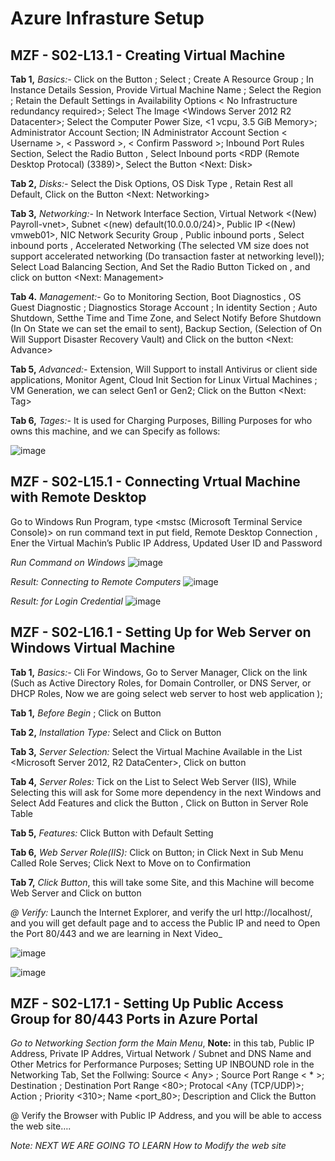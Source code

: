 # Azure Infrasture Setup

## MZF - S02-L13.1 - Creating Virtual Machine ##

  **Tab 1,** _Basics:-_ Click on the Button <Create Virtual Machine>; Select <Pay-as-you-Go>; Create A Resource Group <Create a New Name>; In Instance Details Session, Provide Virtual Machine Name <vmweb01>; Select the Region <East-US>; Retain the Default Settings in Availability Options < No Infrastructure redundancy required>; Select The Image <Windows Server 2012 R2 Datacenter>; Select the Computer Power Size, <1 vcpu, 3.5 GiB Memory>; Administrator Account Section; IN Administrator Account Section < Username >, < Password >, < Confirm Password >; Inbound Port Rules Section, Select the Radio Button  <Allow Selected Ports>, Select Inbound ports <RDP (Remote Desktop Protocal) (3389)>, Select the Button <Next: Disk>

  **Tab 2,** _Disks:-_ Select the Disk Options, OS Disk Type <Standard HDD>, Retain Rest all Default, Click on the Button <Next: Networking>

  **Tab 3,** _Networking:-_ In Network Interface Section, Virtual Network <(New) Payroll-vnet>, Subnet <(new) default(10.0.0.0/24)>, Public IP <(New) vmweb01>,  NIC Network Security Group <Basic>, Public inbound ports <Allow Selected Ports >, Select inbound ports <RDP>, Accelerated Networking <Off> (The selected VM size does not support accelerated networking (Do transaction faster at networking level)); Select Load Balancing Section, And Set the Radio Button Ticked on <No>, and click on button <Next: Management>

  **Tab 4.** _Management:-_ Go to Monitoring Section, Boot Diagnostics <On>, OS Guest Diagnostic <Off>; Diagnostics Storage Account <payrolldiag555>; In identity Section <Off>; Auto Shutdown, Setthe Time and Time Zone, and Select Notify Before Shutdown <Off> (In On State we can set the email to sent), Backup Section, (Selection of On Will Support Disaster Recovery Vault) and Click on the button <Next: Advance>

  **Tab 5,** _Advanced:-_ Extension, Will Support to install Antivirus or client side applications, Monitor Agent, Cloud Init Section for Linux Virtual Machines <VM>; VM Generation, we can select Gen1 or Gen2; Click on the Button <Next: Tag>

  **Tab 6,** _Tages:-_ It is used for Charging Purposes, Billing Purposes for who owns this machine, and we can Specify as follows:

 ![image](https://user-images.githubusercontent.com/111234771/196573877-759927f6-ed3d-4ef4-80ae-26f06a9b2e6f.png)

 ## MZF - S02-L15.1 - Connecting Vrtual Machine with Remote Desktop ##

  Go to Windows Run Program, type <mstsc (Microsoft Terminal Service Console)> on run command text in put field, Remote Desktop Connection , Ener the Virtual Machin’s  Public IP Address, Updated User ID and Password
 
 _Run Command on Windows_
 ![image](https://user-images.githubusercontent.com/111234771/196572683-97c9736a-33e1-4c92-b7da-4218eecd7b7b.png)
 
 _Result: Connecting to Remote Computers_
 ![image](https://user-images.githubusercontent.com/111234771/196572743-7332f1fa-6a44-485e-a365-36dbd79a6b0d.png)

 _Result: for Login Credential_
 ![image](https://user-images.githubusercontent.com/111234771/196572848-87501e31-28b3-46e3-8e82-193e53c54d7f.png)

 ## MZF - S02-L16.1 - Setting Up for Web Server on Windows Virtual Machine ##

  **Tab 1,** _Basics:-_ Cli
For Windows, Go to Server Manager, Click on the link <Add roles and features> (Such as Active Directory Roles, for Domain Controller, or DNS Server, or DHCP Roles, Now we are going select web server to host web application ); 

 **Tab 1,** _Before Begin_ <Retail all Default Settings>; Click on <Next> Button

 **Tab 2,** _Installation Type:_ Select <Role Based and Feature-based installation> and Click on <Next> Button 

 **Tab 3,** _Server Selection:_ Select the Virtual Machine Available in the List <Microsoft Server 2012, R2 DataCenter>, Click on <Next > button

 **Tab 4,** _Server Roles:_ Tick on the List to Select Web Server (IIS), While Selecting this will ask for Some more dependency in the next Windows and Select Add Features and click the Button <Add Features>,  Click on <Next> Button in Server Role Table
 
 **Tab 5,** _Features:_ Click <Next> Button with Default Setting

 **Tab 6,** _Web Server Role(IIS):_ Click on <Next> Button; in Click Next in Sub Menu Called Role Serves; Click Next to Move on to Confirmation

 **Tab 7,** _Click <Install> Button_, this will take some Site, and this Machine will become Web Server and Click on <Close> button

_@ Verify:_ Launch the Internet Explorer, and verify the url http://localhost/, and you will get default page and to access the Public IP and need to Open the Port 80/443 and we are learning in Next Video_

 
 
![image](https://user-images.githubusercontent.com/111234771/196573721-fe275b46-6613-442e-9483-2b02fa13d5d0.png)

![image](https://user-images.githubusercontent.com/111234771/196573743-32e8c5a7-8264-4fda-834d-64b8f9871299.png)


 
 ## MZF - S02-L17.1 - Setting Up Public Access Group for 80/443 Ports in Azure Portal ##

  _Go to Networking Section form the Main Menu_, 
 **Note:** in this tab, Public IP Address, Private IP Addres, Virtual Network / Subnet and DNS Name and Other Metrics for Performance Purposes;
Setting UP INBOUND role in the Networking Tab, Set the Follwing:
Source < Any> ; Source Port Range < * >; Destination <Any>; Destination Port Range <80>; Protocal <Any (TCP/UDP)>; Action <Allow>; Priority <310>; Name <port_80>; Description <Enter Some Description> and Click the <Add> Button

@ Verify the Browser with Public IP Address, and you will be able to access the web site….

 _Note: NEXT WE ARE GOING TO LEARN How to Modify the web site_
